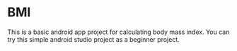 # BMI
This is a basic android app project for calculating body mass index.
You can try this simple android studio project as a beginner project.

